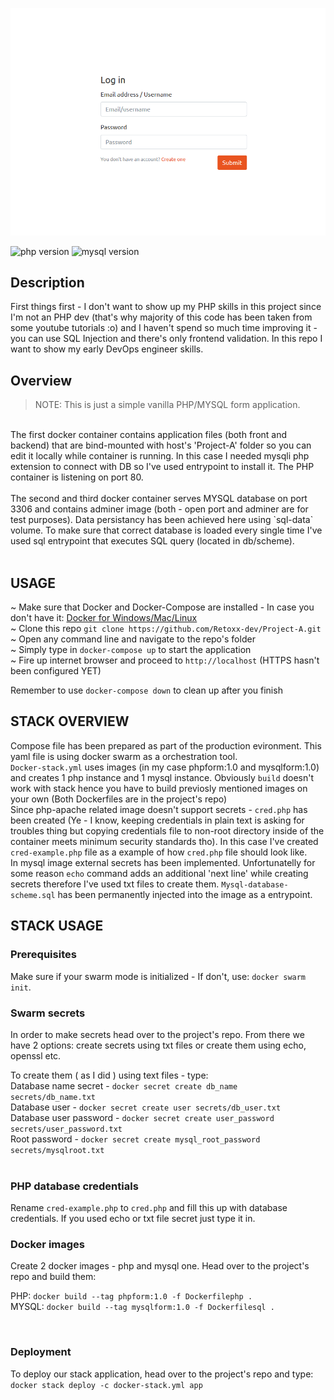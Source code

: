 ![alt text](https://github.com/Retoxx-dev/Project-A/blob/f95364bc259f3090dd046c23e76bd5893b5315c3/form.png)

![php version](https://img.shields.io/badge/PHP-7.4-yellow)     ![mysql version](https://img.shields.io/badge/MYSQL-8.0-yellow)

##  Description
First things first - I don't want to show up my PHP skills in this project since I'm not an PHP dev (that's why majority of this code has been taken from some youtube tutorials :o) and I haven't spend so much time improving it - you can use SQL Injection and there's only frontend validation. In this repo I want to show my early DevOps engineer skills.

## Overview
> NOTE: This is just a simple vanilla PHP/MYSQL form application.

<br/>
The first docker container contains application files (both front and backend) that are bind-mounted with host's 'Project-A' folder so you can edit it locally while container is running. In this case I needed mysqli php extension to connect with DB so I've used entrypoint to install it. The PHP container is listening on port 80. <br/> 

<br/>
The second and third docker container serves MYSQL database on port 3306 and contains adminer image (both - open port and adminer are for test purposes). Data persistancy has been achieved here using `sql-data` volume. To make sure that correct database is loaded every single time I've used sql entrypoint that executes SQL query (located in db/scheme).
<br/>



<br/>

## USAGE
~ Make sure that Docker and Docker-Compose are installed - In case you don't have it: [Docker for Windows/Mac/Linux](https://get.docker.com/) <br/>
~ Clone this repo `git clone https://github.com/Retoxx-dev/Project-A.git` <br/>
~ Open any command line and navigate to the repo's folder <br/>
~ Simply type in `docker-compose up` to start the application <br/>
~ Fire up internet browser and proceed to `http://localhost` (HTTPS hasn't been configured YET) <br/>
    
Remember to use `docker-compose down` to clean up after you finish

## STACK OVERVIEW

Compose file has been prepared as part of the production evironment. This yaml file is using docker swarm as a orchestration tool. <br/>
`Docker-stack.yml` uses images (in my case phpform:1.0 and mysqlform:1.0) and creates 1 php instance and 1 mysql instance. Obviously `build` doesn't work with stack hence you have to build previosly mentioned images on your own (Both Dockerfiles are in the project's repo)
<br/>
Since php-apache related image doesn't support secrets - `cred.php` has been created (Ye - I know, keeping credentials in plain text is asking for troubles thing but copying credentials file to non-root directory inside of the container meets minimum security standards tho). In this case I've created `cred-example.php` file as a example of how `cred.php` file should look like.
<br/>
In mysql image external secrets has been implemented. Unfortunatelly for some reason `echo` command adds an additional 'next line' while creating secrets therefore I've used txt files to create them. `Mysql-database-scheme.sql` has been permanently injected into the image as a entrypoint. 


## STACK USAGE

### Prerequisites

Make sure if your swarm mode is initialized - If don't, use: `docker swarm init`.

### Swarm secrets

In order to make secrets head over to the project's repo. From there we have 2 options: create secrets using txt files or create them using echo, openssl etc.

To create them ( as I did ) using text files - type: <br/>
Database name secret - `docker secret create db_name secrets/db_name.txt` <br/>
Database user - `docker secret create user secrets/db_user.txt` <br/>
Database user password - `docker secret create user_password secrets/user_password.txt` <br/>
Root password - `docker secret create mysql_root_password secrets/mysqlroot.txt` <br/>
<br/>

### PHP database credentials

Rename `cred-example.php` to `cred.php` and fill this up with database credentials. If you used echo or txt file secret just type it in.


### Docker images
Create 2 docker images - php and mysql one. Head over to the project's repo and build them:
<br/>

PHP: `docker build --tag phpform:1.0 -f Dockerfilephp .` <br />
MYSQL: `docker build --tag mysqlform:1.0 -f Dockerfilesql .`

<br/>

### Deployment
To deploy our stack application, head over to the project's repo and type: <br/> `docker stack deploy -c docker-stack.yml app`
